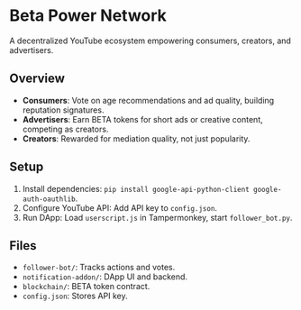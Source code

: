 # Beta Power Network

A decentralized YouTube ecosystem empowering consumers, creators, and advertisers.

## Overview
- **Consumers**: Vote on age recommendations and ad quality, building reputation signatures.
- **Advertisers**: Earn BETA tokens for short ads or creative content, competing as creators.
- **Creators**: Rewarded for mediation quality, not just popularity.

## Setup
1. Install dependencies: `pip install google-api-python-client google-auth-oauthlib`.
2. Configure YouTube API: Add API key to `config.json`.
3. Run DApp: Load `userscript.js` in Tampermonkey, start `follower_bot.py`.

## Files
- `follower-bot/`: Tracks actions and votes.
- `notification-addon/`: DApp UI and backend.
- `blockchain/`: BETA token contract.
- `config.json`: Stores API key.